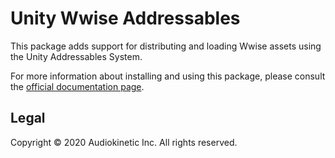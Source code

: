 # Unity Wwise Addressables

This package adds support for distributing and loading Wwise assets using the Unity Addressables System.

For more information about installing and using this package, please consult the [official documentation page](LINK_TO_DOC).

## Legal

Copyright © 2020 Audiokinetic Inc. All rights reserved.
